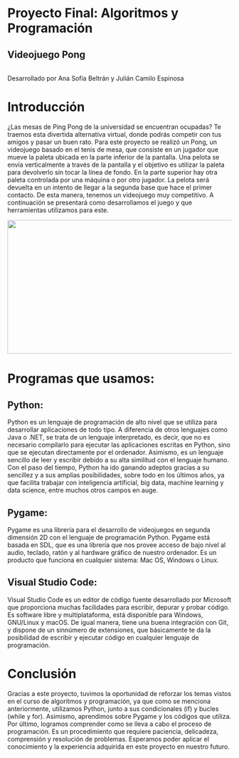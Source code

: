 # Proyecto Final: Algoritmos y Programación

## Videojuego Pong
###### 
Desarrollado por Ana Sofía Beltrán y
Julián Camilo Espinosa

# Introducción
¿Las mesas de Ping Pong de la universidad se encuentran ocupadas? Te traemos esta divertida alternativa virtual, donde podrás competir con tus amigos y pasar un buen rato. Para este proyecto se realizó un Pong, un videojuego basado en el tenis de mesa, que consiste en un jugador que mueve la paleta ubicada en la parte inferior de la pantalla. Una pelota se envía verticalmente a través de la pantalla y el objetivo es utilizar la paleta para devolverlo sin tocar la línea de fondo. En la parte superior hay otra paleta controlada por una máquina o por otro jugador. La pelota será devuelta en un intento de llegar a la segunda base que hace el primer contacto. De esta manera, tenemos un videojuego muy competitivo. A continuación se presentará como desarrollamos el juego y que herramientas utilizamos para este.   
  <div align="center">
    <img src="https://tierragamer.com/wp-content/uploads/2017/12/Pong-1280x720.jpg" width="650" height="300" /> </div>

# Programas que usamos:

## Python:
Python es un lenguaje de programación de alto nivel que se utiliza para desarrollar aplicaciones de todo tipo. A diferencia de otros lenguajes como Java o .NET, se trata de un lenguaje interpretado, es decir, que no es necesario compilarlo para ejecutar las aplicaciones escritas en Python, sino que se ejecutan directamente por el ordenador. Asimismo, es un lenguaje sencillo de leer y escribir debido a su alta similitud con el lenguaje humano. Con el paso del tiempo, Python ha ido ganando adeptos gracias a su sencillez y a sus amplias posibilidades, sobre todo en los últimos años, ya que facilita trabajar con inteligencia artificial, big data, machine learning y data science, entre muchos otros campos en auge.

## Pygame: 
Pygame es una librería para el desarrollo de videojuegos en segunda dimensión 2D con el lenguaje de programación Python. Pygame está basada en SDL, que es una librería que nos provee acceso de bajo nivel al audio, teclado, ratón y al hardware gráfico de nuestro ordenador. Es un producto que funciona en cualquier sistema: Mac OS, Windows o Linux.

## Visual Studio Code:
Visual Studio Code es un editor de código fuente desarrollado por Microsoft que proporciona muchas facilidades para escribir, depurar y probar código. Es software libre y multiplataforma, está disponible para Windows, GNU/Linux y macOS. De igual manera, tiene una buena integración con Git, y dispone de un sinnúmero de extensiones, que básicamente te da la posibilidad de escribir y ejecutar código en cualquier lenguaje de programación.

# Conclusión
Gracias a este proyecto, tuvimos la oportunidad de reforzar los temas vistos en el curso de algoritmos y programación, ya que como se menciona anteriormente, utilizamos Python, junto a sus condicionales (if) y bucles (while y for). Asimismo, aprendimos sobre Pygame y los códigos que utiliza. Por último,  logramos comprender como se lleva a cabo el proceso de programación. Es un procedimiento que requiere paciencia, delicadeza, comprensión y resolución de problemas.  Esperamos poder aplicar el conocimiento y la experiencia adquirida en este proyecto en nuestro futuro. 
